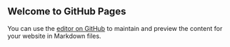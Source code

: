 ## Welcome to GitHub Pages

You can use the [editor on GitHub](https://github.com/simonXSL/simonslab.github.io/edit/master/index.md) to maintain and preview the content for your website in Markdown files.


